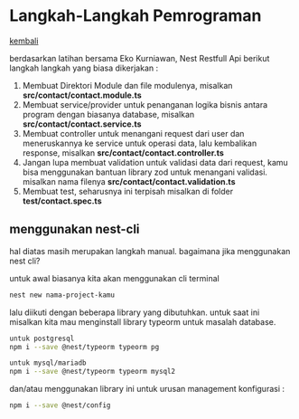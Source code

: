 # Langkah-Langkah Pemrograman

[kembali](roadmap.md)

berdasarkan latihan bersama Eko Kurniawan, Nest Restfull Api berikut langkah langkah yang biasa dikerjakan :

1. Membuat Direktori Module dan file modulenya, misalkan **src/contact/contact.module.ts**
2. Membuat service/provider untuk penanganan logika bisnis antara program dengan biasanya database, misalkan **src/contact/contact.service.ts**
3. Membuat controller untuk menangani request dari user dan meneruskannya ke service untuk operasi data, lalu kembalikan response, misalkan **src/contact/contact.controller.ts**
4. Jangan lupa membuat validation untuk validasi data dari request, kamu bisa menggunakan bantuan library zod untuk menangani validasi. misalkan nama filenya **src/contact/contact.validation.ts**
5. Membuat test, seharusnya ini terpisah misalkan di folder **test/contact.spec.ts**

## menggunakan nest-cli

hal diatas masih merupakan langkah manual. bagaimana jika menggunakan nest cli?

untuk awal biasanya kita akan menggunakan cli terminal

```bash
nest new nama-project-kamu
```

lalu diikuti dengan beberapa library yang dibutuhkan. untuk saat ini misalkan kita mau menginstall library typeorm untuk masalah database.

```bash
untuk postgresql
npm i --save @nest/typeorm typeorm pg

untuk mysql/mariadb
npm i --save @nest/typeorm typeorm mysql2
```

dan/atau menggunakan library ini untuk urusan management konfigurasi :

```bash
npm i --save @nest/config
```
